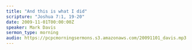 ```yaml
---
title: "And this is what I did"
scripture: "Joshua 7:1, 19-20"
date: 2009-11-01T00:00:00Z
speaker: Mark Davis
sermon_type: morning
audio: https://pcpcmorningsermons.s3.amazonaws.com/20091101_davis.mp3 
---
```



